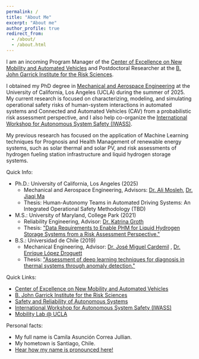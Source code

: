 ```yaml
---
permalink: /
title: "About Me"
excerpt: "About me"
author_profile: true
redirect_from: 
  - /about/
  - /about.html
---
```


I am an incoming Program Manager of the [Center of Excellence on New Mobility and Automated Vehicles](https://www.mobilitycoe.org/) and Postdoctoral Researcher at the [B. John Garrick Institute for the Risk Sciences](https://www.risksciences.ucla.edu/). 

I obtained my PhD degree in [Mechanical and Aerospace Engineering](https://www.mae.ucla.edu/) at the University of California, Los Angeles (UCLA) during the summer of 2025. My current research is focused on characterizing, modeling, and simulating operational safety risks of human-system interactions in automated systems and Connected and Automated Vehicles (CAV) from a probabilistic risk assessment perspective, and I also help co-organize the [International Workshop for Autonomous System Safety (IWASS)](https://www.risksciences.ucla.edu/iwass-home). 

My previous research has focused on the application of Machine Learning techniques for Prognosis and Health Management of renewable energy systems, such as solar thermal and solar PV, and risk assessments of hydrogen fueling station infrastructure and liquid hydrogen storage systems. 

Quick Info: 
  * Ph.D.: University of California, Los Angeles (2025)
    * Mechanical and Aerospace Engineering, Advisors: [Dr. Ali Mosleh](https://scholar.google.com/citations?user=FGIZHqEAAAAJ&hl=es), [Dr. Jiaqi Ma](https://mobility-lab.seas.ucla.edu/about/)
    * Thesis: Human-Autonomy Teams in Automated Driving Systems: An Integrated Operational Safety Methodology (TBD)
  * M.S.: University of Maryland, College Park (2021)
    * Reliability Engineering, Advisor: [Dr. Katrina Groth](https://scholar.google.com/citations?hl=es&user=KLstwMcAAAAJ)
    * Thesis: ["Data Requirements to Enable PHM for Liquid Hydrogen Storage Systems from a Risk Assessment Perspective."](https://doi.org/10.13016/9v8j-cyzu)
  * B.S.: Universidad de Chile (2019)
    * Mechanical Engineering, Advisor: [Dr. José Miguel Cardemil](https://scholar.google.com/citations?user=NAoxWPEAAAAJ&hl=es) , [Dr. Enrique López Droguett](https://scholar.google.com/citations?hl=es&user=Ei4X1N8AAAAJ)
    * Thesis: ["Assessment of deep learning techniques for diagnosis in thermal systems through anomaly detection."](http://repositorio.uchile.cl/handle/2250/170129)

Quick Links: 
* [Center of Excellence on New Mobility and Automated Vehicles](https://www.mobilitycoe.org/)
* [B. John Garrick Institute for the Risk Sciences](https://www.risksciences.ucla.edu/)
* [Safety and Reliability of Autonomous Systems](https://www.risksciences.ucla.edu/saras)
* [International Workshop for Autonomous System Safety (IWASS)](https://www.risksciences.ucla.edu/iwass-home)
* [Mobility Lab @ UCLA](https://mobility-lab.seas.ucla.edu/) 

Personal facts:
* My full name is Camila Asunción Correa Jullian. 
* My hometown is Santiago, Chile.
* [Hear how my name is pronounced here!](https://namedrop.io/camilacorrea) 

